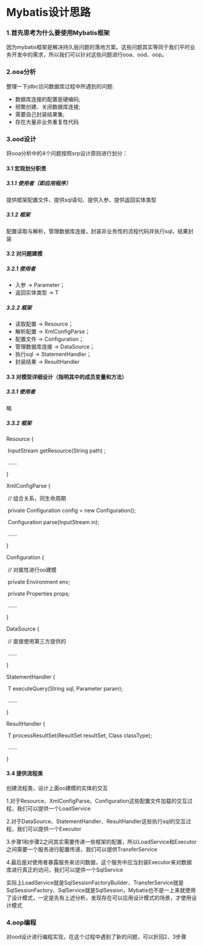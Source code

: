# Mybatis设计思路

### 1.首先思考为什么要使用Mybatis框架

因为mybatis框架是解决持久层问题的落地方案。这些问题其实等同于我们平时业务开发中的需求，所以我们可以针对这些问题进行ooa、ood、oop。

### 2.ooa分析

整理一下jdbc访问数据库过程中所遇到的问题:

- 数据库连接的配置是硬编码;
- 频繁创建、关闭数据库连接;
- 需要自己封装结果集;
- 存在大量非业务重复性代码

### 3.ood设计

将ooa分析中的4个问题按照srp设计原则进行划分：

#### 3.1 宏观划分职责

##### 3.1.1 使用者（即应用程序）

提供框架配置文件、提供sql语句、提供入参、提供返回实体类型

##### 3.1.2 框架

配置读取与解析，管理数据库连接，封装非业务性的流程代码并执行sql，结果封装

#### 3.2 对问题建模

##### 3.2.1 使用者

- 入参 -> Parameter；
- 返回实体类型 -> <T> T

##### 3.2.2 框架

- 读取配置 -> Resource；
- 解析配置 -> XmlConfigParse；
- 配置文件 -> Configuration；
- 管理数据库连接 -> DataSource；
- 执行sql -> StatementHandler；
- 封装结果 -> ResultHandler

#### 3.3 对模型详细设计（指明其中的成员变量和方法）

##### 3.3.1 使用者

略

##### 3.3.2 框架

Resource  {

​	InputStream getResource(String path) ;

​	......

}

XmlConfigParse {

​	// 组合关系，同生命周期

​	private Configuration config = new Configuration();

​	Configuration parse(InputStream in);

​	......

}

Configuration {

​	// 对属性进行oo建模

​	private Environment env;

​	private Properties props;

​	......

}

DataSource {

​	// 直接使用第三方提供的 

​	......

}

StatementHandler {

​	<T> T executeQuery(String sql, Parameter param);

​	......

}

ResultHandler {

​	<T> T processResultSet(ResultSet resultSet, Class<T> classType);

​	......

}

#### 3.4 提供流程类

创建流程类，设计上面oo建模的实体的交互

1.对于Resource、XmlConfigParse、Configuration这些配置文件加载的交互过程，我们可以提供一个LoadService

2.对于DataSource、StatementHandler、ResultHandler这些执行sql的交互过程，我们可以提供一个Executor

3.步骤1和步骤2之间其实需要传递一些框架的配置，所以LoadService和Executor之间需要一个服务进行配置传递，我们可以提供TransferService

4.最后是对使用者暴露服务来访问数据，这个服务中应当封装Executor来对数据库进行真正的访问，我们可以提供一个SqlService

实际上LoadService就是SqlSessionFactoryBuilder、TransferService就是SqlSessionFactory、SqlService就是SqlSession，Mybatis也不是一上来就使用了设计模式，一定是先有上述分析，发现存在可以应用设计模式的场景，才使用设计模式

### 4.oop编程

对ood设计进行编程实现，在这个过程中遇到了新的问题，可以折回2、3步骤